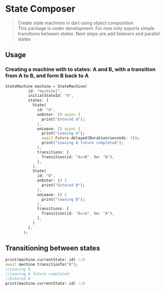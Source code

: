 # State Composer
>Create state machines in dart using object composition <br>
>This package is under development. For now only suports simple transitions between states. Next steps are add listeners and parallel states

## Usage
### Creating a machine with to states: A and B, with a transition from A to B, and form B back to A
``` dart
StateMachine machine = StateMachine(
          id: "machine1",
          initialStateId: "A",
          states: [
            State(
              id: "A",
              onEnter: () async {
                print("Entered A");
              },
              onLeave: () async {
                print("Leaving A");
                await Future.delayed(Duration(seconds: 3));
                print("Leaving A future completed");
              },
              transitions: [
                Transition(id: "A=>B", to: "B"),
              ],
            ),
            State(
              id: "B",
              onEnter: () {
                print("Entered B");
              },
              onLeave: () {
                print("leaving B");
              },
              transitions: [
                Transition(id: "B=>A", to: "A"),
              ],
            )
          ],
        );
```
## Transitioning between states
```dart
print(machine.currentState!.id) //A
await machine.transitionTo("B");
//Leaving A
//Leaving A future completed
//Entered B
print(machine.currentState!.id) //B
```

